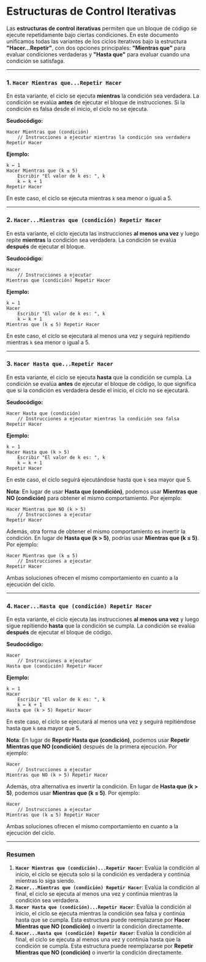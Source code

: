 # **Estructuras de Control Iterativas**

Las **estructuras de control iterativas** permiten que un bloque de código se ejecute repetidamente bajo ciertas condiciones. En este documento unificamos todas las variantes de los ciclos iterativos bajo la estructura **"Hacer...Repetir"**, con dos opciones principales: **"Mientras que"** para evaluar condiciones verdaderas y **"Hasta que"** para evaluar cuando una condición se satisfaga.

---

### **1. `Hacer Mientras que...Repetir Hacer`**

En esta variante, el ciclo se ejecuta **mientras** la condición sea verdadera. La condición se evalúa **antes** de ejecutar el bloque de instrucciones. Si la condición es falsa desde el inicio, el ciclo no se ejecuta.

**Seudocódigo:**

```
Hacer Mientras que (condición)
    // Instrucciones a ejecutar mientras la condición sea verdadera
Repetir Hacer
```

**Ejemplo:**

```
k ← 1
Hacer Mientras que (k ≤ 5)
    Escribir "El valor de k es: ", k
    k ← k + 1
Repetir Hacer
```

En este caso, el ciclo se ejecuta mientras `k` sea menor o igual a 5.

---

### **2. `Hacer...Mientras que (condición) Repetir Hacer`**

En esta variante, el ciclo ejecuta las instrucciones **al menos una vez** y luego repite **mientras** la condición sea verdadera. La condición se evalúa **después** de ejecutar el bloque.

**Seudocódigo:**

```
Hacer
    // Instrucciones a ejecutar
Mientras que (condición) Repetir Hacer
```

**Ejemplo:**

```
k ← 1
Hacer
    Escribir "El valor de k es: ", k
    k ← k + 1
Mientras que (k ≤ 5) Repetir Hacer
```

En este caso, el ciclo se ejecutará al menos una vez y seguirá repitiendo mientras `k` sea menor o igual a 5.

---

### **3. `Hacer Hasta que...Repetir Hacer`**

En esta variante, el ciclo se ejecuta **hasta** que la condición se cumpla. La condición se evalúa **antes** de ejecutar el bloque de código, lo que significa que si la condición es verdadera desde el inicio, el ciclo no se ejecutará.

**Seudocódigo:**

```
Hacer Hasta que (condición)
    // Instrucciones a ejecutar mientras la condición sea falsa
Repetir Hacer
```

**Ejemplo:**

```
k ← 1
Hacer Hasta que (k > 5)
    Escribir "El valor de k es: ", k
    k ← k + 1
Repetir Hacer
```

En este caso, el ciclo seguirá ejecutándose hasta que `k` sea mayor que 5.

**Nota**: En lugar de usar **Hasta que (condición)**, podemos usar **Mientras que NO (condición)** para obtener el mismo comportamiento. Por ejemplo:

```
Hacer Mientras que NO (k > 5)
    // Instrucciones a ejecutar
Repetir Hacer
```

Además, otra forma de obtener el mismo comportamiento es invertir la condición. En lugar de **Hasta que (k > 5)**, podrías usar **Mientras que (k ≤ 5)**. Por ejemplo:

```
Hacer Mientras que (k ≤ 5)
    // Instrucciones a ejecutar
Repetir Hacer
```

Ambas soluciones ofrecen el mismo comportamiento en cuanto a la ejecución del ciclo.

---

### **4. `Hacer...Hasta que (condición) Repetir Hacer`**

En esta variante, el ciclo ejecuta las instrucciones **al menos una vez** y luego sigue repitiendo **hasta** que la condición se cumpla. La condición se evalúa **después** de ejecutar el bloque de código.

**Seudocódigo:**

```
Hacer
    // Instrucciones a ejecutar
Hasta que (condición) Repetir Hacer
```

**Ejemplo:**

```
k ← 1
Hacer
    Escribir "El valor de k es: ", k
    k ← k + 1
Hasta que (k > 5) Repetir Hacer
```

En este caso, el ciclo se ejecutará al menos una vez y seguirá repitiéndose hasta que `k` sea mayor que 5.

**Nota**: En lugar de **Repetir Hasta que (condición)**, podemos usar **Repetir Mientras que NO (condición)** después de la primera ejecución. Por ejemplo:

```
Hacer
    // Instrucciones a ejecutar
Mientras que NO (k > 5) Repetir Hacer
```

Además, otra alternativa es invertir la condición. En lugar de **Hasta que (k > 5)**, podemos usar **Mientras que (k ≤ 5)**. Por ejemplo:

```
Hacer
    // Instrucciones a ejecutar
Mientras que (k ≤ 5) Repetir Hacer
```

Ambas soluciones ofrecen el mismo comportamiento en cuanto a la ejecución del ciclo.

---

### **Resumen**

1. **`Hacer Mientras que (condición)...Repetir Hacer`**: Evalúa la condición al inicio, el ciclo se ejecuta solo si la condición es verdadera y continúa mientras lo siga siendo.
2. **`Hacer...Mientras que (condición) Repetir Hacer`**: Evalúa la condición al final, el ciclo se ejecuta al menos una vez y continúa mientras la condición sea verdadera.
3. **`Hacer Hasta que (condición)...Repetir Hacer`**: Evalúa la condición al inicio, el ciclo se ejecuta mientras la condición sea falsa y continúa hasta que se cumpla. Esta estructura puede reemplazarse por **Hacer Mientras que NO (condición)** o invertir la condición directamente.
4. **`Hacer...Hasta que (condición) Repetir Hacer`**: Evalúa la condición al final, el ciclo se ejecuta al menos una vez y continúa hasta que la condición se cumpla. Esta estructura puede reemplazarse por **Repetir Mientras que NO (condición)** o invertir la condición directamente.
